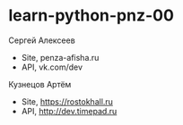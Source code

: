 # learn-python-pnz-00

Сергей Алексеев
- Site, penza-afisha.ru
- API, vk.com/dev

Кузнецов Артём
- Site, https://rostokhall.ru
- API, http://dev.timepad.ru
